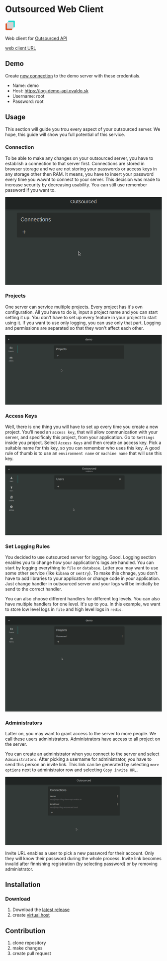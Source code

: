 # Outsourced Web Client

![icon](public/favicon-32x32.png)

Web client for [Outsourced API](https://github.com/pipan/log-outsourced-api)

[web client URL](https://outsourced.ovaldo.sk)

## Demo

Create [new connection](#connection) to the demo server with these credentials.

* Name: demo
* Host: https://log-demo-api.ovaldo.sk
* Username: root
* Password: root


## Usage

This section will guide you trou every aspect of your outsourced server. We hope, this guide will show you full potential of this service.

### Connection

To be able to make any changes on your outsourced server, you have to establish a connection to that server first. Connections are stored in browser storage and we are not storing your passwords or access keys in any storage other then RAM. It means, you have to insert your password every time you wawnt to connect to your server. This decision was made to increase security by decreasing usability. You can still use remember password if you want to.

![connect and login](docs/assets/images/new_connection.gif)

### Projects

One server can service multiple projects. Every project has it's ovn configuration. All you have to do is, input a project name and you can start setting it up. You don't have to set up every feature in your project to start using it. If you want to use only logging, you can use only that part. Logging and permissions are separated so that they won't affect each other.

![craete project](docs/assets/images/create_project.gif)

### Access Keys

Well, there is one thing you will have to set up every time you create a new project. You'll need an `access key`, that will allow communication with your server, and specificaly this project, from your application. Go to `Settings` inside you project. Select `Access Keys` and then create an access key. Pick a suitable name for this key, so you can remember who uses this key. A good rule of thumb is to use an `environment name` or `machine name` that will use this key.

![create access key](docs/assets/images/create_access_key.gif)

### Set Logging Rules

You decided to use outsourced server for logging. Good. Logging section enables you to change how your application's logs are handled. You can start by logging everything to `file` or `database`. Latter you may want to use some other service (like `kibana` or `sentry`). To make this chnage, you don't have to add libraries to your application or change code in your application. Just change handler in outsourced server and your logs will be imidiatly be send to the correct handler.

You can also choose different handlers for different log levels. You can also have multiple handlers for one level. It's up to you. In this example, we want to store low level logs in `file` and high level logs in `redis`.

![setup logging rules](docs/assets/images/create_logging.gif)

### Administrators

Latter on, you may want to grant access to the server to more people. We call these users administrators. Administrators have access to all project on the server.

You can create an administrator when you connect to the server and select `Administrators`. After picking a username for administrator, you have to send this person an invite link. This link can be generated by selecting `more options` next to administrator row and selecting `Copy invite URL`.

![create_administrator](docs/assets/images/create_administrator.gif)

Invite URL enables a user to pick a new password for their account. Only they will know their password during the whole process. Invite link becomes invalid after finnishing registration (by selecting password) or by removing administrator.

## Installation

### Download

1. Download the [latest release](https://github.com/pipan/log-outsourced-ui/releases/download/v0.2.2/outsourced-v0.2.2.zip)
2. create [virtual host](docs/VIRTUAL_HOSTS.md)

## Contribution

1. clone repository
2. make changes
3. create pull request
